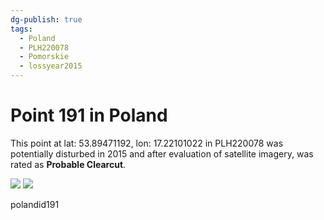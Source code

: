 ```yaml
---
dg-publish: true
tags:
  - Poland
  - PLH220078
  - Pomorskie
  - lossyear2015
---
```


# Point 191 in Poland

This point at lat: 53.89471192, lon: 17.22101022 in PLH220078 was potentially disturbed in 2015 and after evaluation of satellite imagery, was rated as **Probable Clearcut**.

<div class='juxtapose' data-showcredits='false'>
<img src='https://baserow-backend-production20240528124524339000000001.s3.amazonaws.com/user_files/lVZaDzla7zxU1PMXsSUWd4Mnxr3JCCXe_2ac2fa5232e009314bbd2b4ebed63fdd3758dcc0c7a369fc710fd2e46b0ff47f.png' data-label='March 2014' />
<img src='https://baserow-backend-production20240528124524339000000001.s3.amazonaws.com/user_files/3tvcRV0L66t5TJIMdsnb5GDslI5RXysd_4338669c67d385c2fc9c8d29a612aa7109f15578e617064f550a631de60a581c.png' data-label='August 2022' />
</div>

polandid191